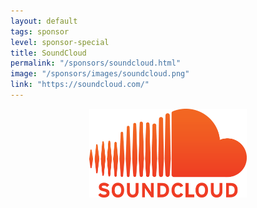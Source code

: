 ```yaml
---
layout: default
tags: sponsor
level: sponsor-special
title: SoundCloud
permalink: "/sponsors/soundcloud.html"
image: "/sponsors/images/soundcloud.png"
link: "https://soundcloud.com/"
---
```


<a href="https://soundcloud.com/" target="_blank" rel="nofollow"><img src="/sponsors/images/soundcloud.png" class="sponsor-no-text" style="width: 50%; margin-left: 25%; margin-right: 25%" alt="SoundCloud" /></a>
